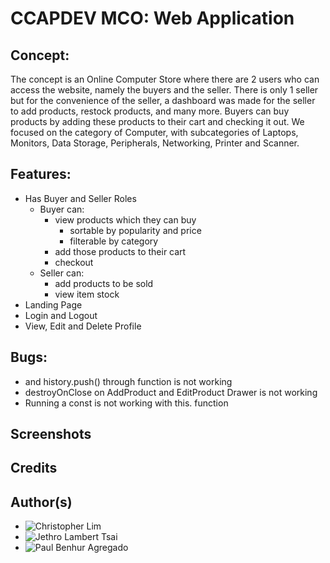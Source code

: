 # CCAPDEV MCO: Web Application
## Concept:
The concept is an Online Computer Store where there are 2 users who can access the website, namely the buyers and the seller. 
There is only 1 seller but for the convenience of the seller, a dashboard was made for the seller to add products, restock products, 
and many more. Buyers can buy products by adding these products to their cart and checking it out. We focused on the category of Computer, 
with subcategories of Laptops, Monitors, Data Storage, Peripherals, Networking, Printer and Scanner.

## Features:
- Has Buyer and Seller Roles
  - Buyer can:
    - view products which they can buy
      - sortable by popularity and price
      - filterable by category
    - add those products to their cart
    - checkout
  - Seller can:
    - add products to be sold
    - view item stock
- Landing Page
- Login and Logout
- View, Edit and Delete Profile

## Bugs:
- <Redirect to="/" /> and history.push() through function is not working
- destroyOnClose on AddProduct and EditProduct Drawer is not working
- Running a const is not working with this. function

## Screenshots

## Credits

## Author(s)
- ![Christopher Lim](https://github.com/cc-visionary)
- ![Jethro Lambert Tsai]()
- ![Paul Benhur Agregado]()